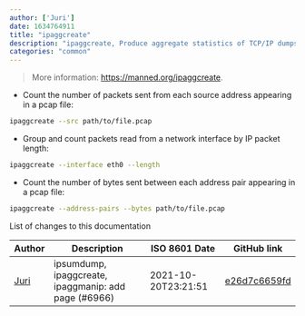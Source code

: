 ```yaml
---
author: ['Juri']
date: 1634764911
title: "ipaggcreate"
description: "ipaggcreate, Produce aggregate statistics of TCP/IP dumps."
categories: "common"
---
```

> More information: <https://manned.org/ipaggcreate>.

- Count the number of packets sent from each source address appearing in a pcap file:

```bash
ipaggcreate --src path/to/file.pcap
```

- Group and count packets read from a network interface by IP packet length:

```bash
ipaggcreate --interface eth0 --length
```

- Count the number of bytes sent between each address pair appearing in a pcap file:

```bash
ipaggcreate --address-pairs --bytes path/to/file.pcap
```
List of changes to this documentation


Author | Description | ISO 8601 Date | GitHub link
------|-----|-----|-----
[Juri](mailto:juri.dispan@posteo.net) | ipsumdump, ipaggcreate, ipaggmanip: add page (#6966) | 2021-10-20T23:21:51 | [e26d7c6659fd](https://github.com/tldr-pages/tldr/commit/e26d7c6659fdd1a2ddd9dcf0d57c95eaa4615f94)

